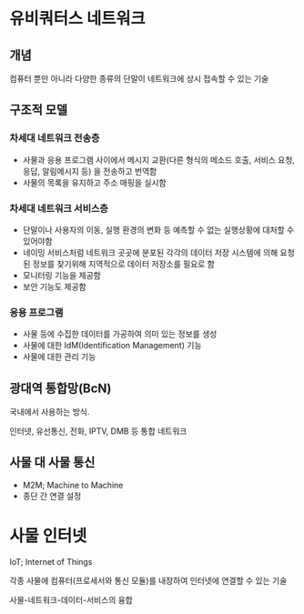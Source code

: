 # 유비쿼터스 네트워크

## 개념

컴퓨터 뿐만 아니라 다양한 종류의 단말이 네트워크에 상시 접속할 수 있는 기술

## 구조적 모델

### 차세대 네트워크 전송층

* 사물과 응용 프로그램 사이에서 메시지 교환(다른 형식의 메소드 호출, 서비스 요청, 응답, 알림메시지 등)
을 전송하고 번역함
* 사물의 목록을 유지하고 주소 매핑을 실시함

### 차세대 네트워크 서비스층

* 단말이나 사용자의 이동, 실행 환경의 변화 등 예측할 수 없는 실행상황에 대처할 수 있어야함
* 네이밍 서비스처럼 네트워크 곳곳에 분포된 각각의 데이터 저장 시스템에 의해 
요청된 정보를 찾기위해 지역적으로 데이터 저장소를 필요로 함
* 모니터링 기능을 제공함
* 보안 기능도 제공함

### 응용 프로그램

* 사물 등에 수집한 데이터를 가공하여 의미 있는 정보를 생성
* 사물에 대한 IdM(Identification Management) 기능
* 사물에 대한 관리 기능

## 광대역 통합망(BcN)

국내에서 사용하는 방식.

인터넷, 유선통신, 전화, IPTV, DMB 등 통합 네트워크

## 사물 대 사물 통신

* M2M; Machine to Machine
* 종단 간 연결 설정

# 사물 인터넷

IoT; Internet of Things

각종 사물에 컴퓨터(프로세서와 통신 모듈)를 내장하여 인터넷에 연결할 수 있는 기술

사물-네트워크-데이터-서비스의 융합


